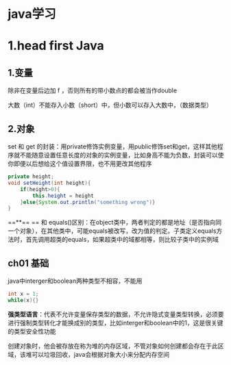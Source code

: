 # java学习

# 1.head first Java

## 1.变量

除非在变量后边加 f ，否则所有的带小数点的都会被当作double

大数（int）不能存入小数（short）中，但小数可以存入大数中，（数据类型）

## 2.对象

set 和 get 的封装：用private修饰实例变量，用public修饰set和get，这样其他程序就不能随意设置任意长度的对象的实例变量，比如身高不能为负数，封装可以使你即便以后想给这个值设置界限，也不用更改其他程序

```java
private height;
void setHeight(int height){
	if(height>0){
		this.height = height
	}else{System.out.println("something wrong")}
}
```

==**== == 和 equals()区别：在object类中，两者判定的都是地址（是否指向同一个对象），在其他类中，可能equals被改写，改为值的判定。子类定义equals方法时，首先调用超类的equals，如果超类中的域都相等，则比较子类中的实例域





## ch01 基础

java中interger和boolean两种类型不相容，不能用

```java
int x = 1;
while(x){}
```

**强类型语言**：代表不允许变量保存类型的数据，不允许隐式变量类型转换，必须要进行强制类型转化才能换成别的类型，比如interger和boolean中的1，这是很关键的类型安全性功能

创建对象时，他会被存放在称为堆的内存区域，不管对象如何创建都会存在于此区域，该堆可以垃圾回收，java会根据对象大小来分配内存空间